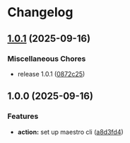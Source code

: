 # Changelog

## [1.0.1](https://github.com/remarkablemark/setup-maestro-cli/compare/v1.0.0...v1.0.1) (2025-09-16)


### Miscellaneous Chores

* release 1.0.1 ([0872c25](https://github.com/remarkablemark/setup-maestro-cli/commit/0872c2569c015e8a23b4e8f5482649ecb76df676))

## 1.0.0 (2025-09-16)


### Features

* **action:** set up maestro cli ([a8d3fd4](https://github.com/remarkablemark/setup-maestro/commit/a8d3fd440d4f3507cac13cc8e4f0362eb1435917))
